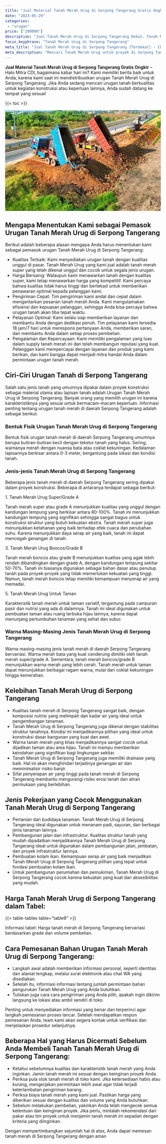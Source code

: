 ```yaml
---
title: "Jual Material Tanah Merah Urug di Serpong Tangerang Gratis Ongkir"
date: "2023-05-29"
categories:
 - "urugan"
price: ["200000"]
description: "Jual Tanah Merah Urug di Serpong Tangerang Dekat. Tanah Merah Urug ini sering dipakai dalam proyek konstruksi sebagai material timbunan yang tahan lama dan sesuai spesifikasi. Hubungi kami untuk informasi lebih lanjut."
focus_keyphrase: "Tanah Merah Urug di Serpong Tangerang"
meta_title: "Jual Tanah Merah Urug di Serpong Tangerang [Terdekat] - CDI"
meta_description: "Mencari Tanah Merah Urug untuk proyek di Serpong Tangerang? Kami memiliki Tanah Merah Urug berkualitas untuk urugan lahan. Dapatkan penawaran terbaik sekarang."
---
```


**Jual Material Tanah Merah Urug di Serpong Tangerang Gratis Ongkir** – Halo Mitra CDI, bagaimana kabar hari ini? Kami memiliki berita baik untuk Anda, karena kami saat ini mendistribusikan urugan Tanah Merah Urug di Serpong Tangerang. Jika Anda sedang mencari urugan tanah berkualitas untuk kegiatan konstruksi atau keperluan lainnya, Anda sudah datang ke tempat yang sesuai!

{{< toc >}}

![Jual Material Tanah Merah Urug di Serpong Tangerang Gratis Ongkir](/images/tanah/tanah-urug-17.jpg)

## Mengapa Menentukan Kami sebagai Pemasok Urugan Tanah Merah Urug di Serpong Tangerang

Berikut adalah beberapa alasan mengapa Anda harus menentukan kami sebagai pemasok urugan Tanah Merah Urug di Serpong Tangerang:

*   Kualitas Terbaik: Kami menyediakan urugan tanah dengan kualitas unggul di pasar. Tanah Merah Urug yang kami jual adalah tanah merah super yang telah dikenal unggul dan cocok untuk segala jenis urugan.
*   Harga Bersaing: Walaupun kami menawarkan tanah dengan kualitas super, kami tetap menawarkan harga yang kompetitif. Kami percaya bahwa kualitas tidak harus tinggi dan bertekad untuk memberikan penawaran optimal kepada pelanggan kami.
*   Pengiriman Cepat: Tim pengiriman kami andal dan cepat dalam mengantarkan pesanan tanah merah Anda. Kami mengutamakan efisiensi dan kepuasan pelanggan, sehingga Anda bisa percaya bahwa urugan tanah akan tiba tepat waktu.
*   Pelayanan Optimal: Kami selalu siap memberikan layanan dan membantu Anda dengan dedikasi penuh. Tim pelayanan kami tersedia 18 jam/7 hari untuk merespons pertanyaan Anda, memberikan saran, dan membantu Anda dalam setiap proses pembelian.
*   Pengalaman dan Kepercayaan: Kami memiliki pengalaman yang luas dalam supply tanah merah ini dan telah membangun reputasi yang kuat. Pelanggan kami mempercayai dengan layanan dan produk yang kami berikan, dan kami bangga dapat menjadi mitra handal Anda dalam permintaan urugan tanah merah.

## Ciri-Ciri Urugan Tanah di Serpong Tangerang

Salah satu jenis tanah yang umumnya dipakai dalam proyek konstruksi sebagai material utama atau lapisan tanah adalah Urugan Tanah Merah Urug di Serpong Tangerang. Banyak orang yang memilih urugan ini karena karakteristiknya yang sesuai untuk bermacam-macam keperluan. Informasi penting tentang urugan tanah merah di daerah Serpong Tangerang adalah sebagai berikut.

### Bentuk Fisik Urugan Tanah Merah Urug di Serpong Tangerang

Bentuk fisik urugan tanah merah di daerah Serpong Tangerang umumnya berupa butiran-butiran kecil dengan tekstur tanah yang halus. Sering, warnanya merah dengan nuansa bata atau coklat kekuningan. Kedalaman lapisannya berkisar antara 0-3 meter, bergantung pada lokasi dan kondisi tanah.

### Jenis-jenis Tanah Merah Urug di Serpong Tangerang

Beberapa jenis tanah merah di daerah Serpong Tangerang sering dipakai dalam proyek konstruksi. Beberapa di antaranya terdapat sebagai berikut:

1\.  Tanah Merah Urug Super/Grade A

Tanah merah super atau grade A menunjukkan kualitas yang unggul dengan kandungan lempung yang berkisar antara 80-100%. Tanah ini menunjukkan kandungan lempung yang signifikan sehingga sangat bagus untuk konstruksi struktur yang butuh kekuatan ekstra. Tanah merah super juga menunjukkan ketahanan yang baik terhadap efek cuaca dan perubahan suhu. Karena menunjukkan daya serap air yang baik, tanah ini dapat mencegah genangan di tanah.

3\.  Tanah Merah Urug Boncos/Grade B

Tanah merah boncos atau grade B menunjukkan kualitas yang agak lebih rendah dibandingkan dengan grade A, dengan kandungan lempung sekitar 50-70%. Tanah ini biasanya digunakan sebagai bahan dasar atau penutup tanah pada proyek-proyek yang tidak memerlukan kekuatan yang tinggi. Namun, tanah merah boncos tetap memiliki kemampuan menyerap air yang memadai.

5\.  Tanah Merah Urug Untuk Taman

Karakteristik tanah merah untuk taman variatif, tergantung pada campuran pasir dan nutrisi yang ada di dalamnya. Tanah ini ideal digunakan untuk pembuatan taman atau ruang terbuka hijau lainnya, karena dapat menunjang pertumbuhan tanaman yang sehat dan subur.

### Warna Masing-Masing Jenis Tanah Merah Urug di Serpong Tangerang

Warna masing-masing jenis tanah merah di daerah Serpong Tangerang bervariasi. Warna merah bata yang kuat cenderung dimiliki oleh tanah merah super/grade A. Sementara, tanah merah boncos/grade B menunjukkan warna merah yang lebih cerah. Tanah merah untuk taman dapat menunjukkan berbagai ragam warna, mulai dari coklat kekuningan hingga kemerahan.

## Kelebihan Tanah Merah Urug di Serpong Tangerang

*   Kualitas tanah merah di Serpong Tangerang sangat baik, dengan komposisi nutrisi yang melimpah dan kadar air yang ideal untuk pengembangan tanaman.
*   Tanah Merah Urug di Serpong Tangerang juga dikenal dengan stabilitas struktur tanahnya. Kondisi ini menjadikannya pilihan yang ideal untuk konstruksi dasar bangunan yang kuat dan awet.
*   Warna tanah merah yang khas menjadikannya sangat cocok untuk dijadikan taman atau area hijau. Tanah ini mampu memberikan keindahan yang signifikan bagi lingkungan sekitar.
*   Tanah Merah Urug di Serpong Tangerang juga memiliki drainase yang baik. Hal ini akan menghindari terjadinya genangan air dan meminimalisir risiko banjir.
*   Sifat penyerapan air yang tinggi pada tanah merah di Serpong Tangerang membantu mengurangi risiko erosi tanah dan aliran permukaan yang berlebihan.

## Jenis Pekerjaan yang Cocok Menggunakan Tanah Merah Urug di Serpong Tangerang

*   Pertanian dan budidaya tanaman. Tanah Merah Urug di Serpong Tangerang ideal digunakan untuk menanam padi, sayuran, dan berbagai jenis tanaman lainnya.
*   Pembangunan jalan dan infrastruktur. Kualitas struktur tanah yang mudah dipadatkan menjadikannya Tanah Merah Urug di Serpong Tangerang ideal untuk digunakan dalam pembangunan jalan, jembatan, dan proyek infrastruktur lainnya.
*   Pembuatan kolam ikan. Kemampuan serap air yang baik menjadikan Tanah Merah Urug di Serpong Tangerang pilihan yang tepat untuk fondasi pembuatan kolam ikan.
*   Untuk pembangunan perumahan dan pemukiman, Tanah Merah Urug di Serpong Tangerang cocok karena kekuatan yang kuat dan aksesibilitas yang mudah.

## Harga Tanah Merah Urug di Serpong Tangerang dalam Tabel:

{{< table-tables table="table9" >}}

Informasi tabel: Harga tanah merah di Serpong Tangerang bervariasi berdasarkan grade dan volume pembelian.

## Cara Pemesanan Bahan Urugan Tanah Merah Urug di Serpong Tangerang:

*   Langkah awal adalah memberikan informasi personal, seperti identitas dan alamat lengkap, melalui surat elektronik atau chat WA yang disediakan.
*   Setelah itu, informasi informasi tentang jumlah permintaan bahan pengurukan Tanah Merah Urug yang Anda butuhkan.
*   Tuliskan juga cara cara pengiriman yang Anda pilih, apakah ingin dikirim langsung ke lokasi atau ambil sendiri di toko.

Penting untuk menyediakan informasi yang benar dan terperinci agar langkah pemesanan proses lancar. Setelah mendapatkan respon pemesanan Anda, team kami akan segera kontak untuk verifikasi dan menjelaskan prosedur selanjutnya.

## Beberapa Hal yang Harus Dicermati Sebelum Anda Membeli Tanah Tanah Merah Urug di Serpong Tangerang:

*   Ketahui sebelumnya kualitas dan karakteristik tanah merah yang Anda inginkan. Jamin tanah merah ini sesuai dengan keinginan proyek Anda.
*   Periksa pula stok tanah merah di toko kami. Jika ketersediaan habis atau kurang, mengerjakan permintaan lebih awal agar tidak terjadi keterlambatan pengiriman barang.
*   Periksa biaya tanah merah yang kami jual. Pastikan harga yang diberikan sesuai dengan kualitas dan volume yang Anda butuhkan.
*   Sebelum melakukan pembelian, yakinkan Anda telah mengecek semua ketentuan dan keinginan proyek. Jika perlu, mintalah rekomendasi dari pakar atau tim proyek untuk menjamin tanah merah ini sepadan dengan kriteria yang diinginkan.

Dengan mempertimbangkan sejumlah hal di atas, Anda dapat memesan tanah merah di Serpong Tangerang dengan aman